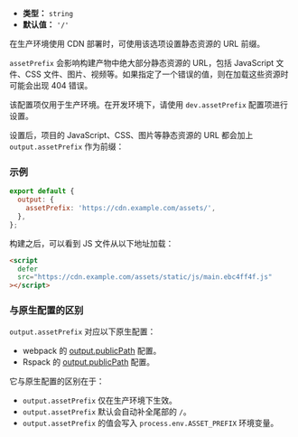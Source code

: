- **类型：** `string`
- **默认值：** `'/'`

在生产环境使用 CDN 部署时，可使用该选项设置静态资源的 URL 前缀。

`assetPrefix` 会影响构建产物中绝大部分静态资源的 URL，包括 JavaScript 文件、CSS 文件、图片、视频等。如果指定了一个错误的值，则在加载这些资源时可能会出现 404 错误。

该配置项仅用于生产环境。在开发环境下，请使用 `dev.assetPrefix` 配置项进行设置。

设置后，项目的 JavaScript、CSS、图片等静态资源的 URL 都会加上 `output.assetPrefix` 作为前缀：

### 示例

```js
export default {
  output: {
    assetPrefix: 'https://cdn.example.com/assets/',
  },
};
```

构建之后，可以看到 JS 文件从以下地址加载：

```html
<script
  defer
  src="https://cdn.example.com/assets/static/js/main.ebc4ff4f.js"
></script>
```

### 与原生配置的区别

`output.assetPrefix` 对应以下原生配置：

- webpack 的 [output.publicPath](https://webpack.js.org/guides/public-path/) 配置。
- Rspack 的 [output.publicPath](https://www.rspack.dev/zh/config/output.html#outputpublicpath) 配置。

它与原生配置的区别在于：

- `output.assetPrefix` 仅在生产环境下生效。
- `output.assetPrefix` 默认会自动补全尾部的 `/`。
- `output.assetPrefix` 的值会写入 `process.env.ASSET_PREFIX` 环境变量。
